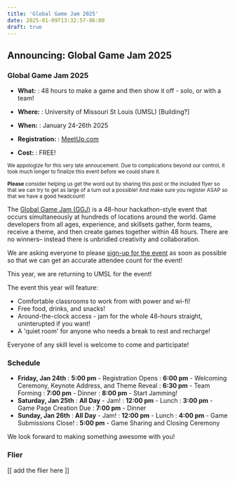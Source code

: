 ```yaml
---
title: 'Global Game Jam 2025'
date: 2025-01-09T13:32:57-06:00
draft: true
---
```


## Announcing: Global Game Jam 2025

### Global Game Jam 2025

- **What:**
  : 48 hours to make a game and then show it off - solo, or with a team!

- **Where:**
  : University of Missouri St Louis (UMSL) [Building?]

- **When:**
  : January 24-26th 2025

- **Registration:**
  : [<i class="i fa-brands fa-meetup me-1"></i> MeetUp.com](https://www.meetup.com/st-louis-game-developers/events/297210316/?utm_medium=referral&utm_campaign=share-btn_savedevents_share_modal&utm_source=link)

- **Cost:**
  : FREE!

<div class=" text-body-secondary card my-4">
<div class="card-body p-2">
<p><small>We appologize for this very late annoucement. Due to complications beyond our control, it took much longer to finalize this event before we could share it.</small></p>
<p class="mb-0" ><small><strong>Please</strong> consider helping us get the word out by sharing this post or the included flyer so that we can try to get as large of a turn out a possible! And make sure you register ASAP so that we have a good headcount!</small></p>
</div>
</div>

The [Global Game Jam (GGJ)](https://globalgamejam.org/) is a 48-hour hackathon-style event that occurs simultaneously at hundreds of locations around the world. Game developers from all ages, experience, and skillsets gather, form teams, receive a theme, and then create games together within 48 hours. There are no winners– instead there is unbridled creativity and collaboration.

<div class="alert alert-warning d-flex flex-row">
<div class="p-1 me-2">
<i class="i fa-sharp-duotone fa-regular fa-triangle-exclamation fa-2x"></i>
</div>
<div class="px-1">We are asking everyone to please <a href="https://www.meetup.com/st-louis-game-developers/events/297210316/?utm_medium=referral&utm_campaign=share-btn_savedevents_share_modal&utm_source=link">sign-up for the event</a> as soon as possible so that we can get an accurate attendee count for the event!</div>
</div>

This year, we are returning to UMSL for the event!

The event this year will feature:

- Comfortable classrooms to work from with power and wi-fi!
- Free food, drinks, and snacks!
- Around-the-clock access - jam for the whole 48-hours straight, uninterupted if you want!
- A 'quiet room' for anyone who needs a break to rest and recharge!

<div class="alert alert-info d-flex flex-row">
<div class="p-1 me-2">
<i class="i fa-sharp-duotone fa-solid fa-people-group fa-2x"></i>
</div>
<div class="px-1">Everyone of any skill level is welcome to come and participate!</div>
</div>

### Schedule

- **Friday, Jan 24th**
  : **5:00 pm** - Registration Opens
  : **6:00 pm** - Welcoming Ceremony, Keynote Address, and Theme Reveal
  : **6:30 pm** - Team Forming
  : **7:00 pm** - Dinner
  : **8:00 pm** - Start Jamming!
- **Saturday, Jan 25th**
  : **All Day** - Jam!
  : **12:00 pm** - Lunch
  : **3:00 pm** - Game Page Creation Due
  : **7:00 pm** - Dinner
- **Sunday, Jan 26th**
  : **All Day** - Jam!
  : **12:00 pm** - Lunch
  : **4:00 pm** - Game Submissions Close!
  : **5:00 pm** - Game Sharing and Closing Ceremony

We look forward to making something awesome with you!

### Flier

[[ add the flier here ]]